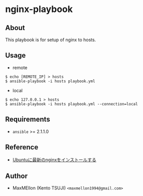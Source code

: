# nginx-playbook

About
---

This playbook is for setup of nginx to hosts.

Usage
---

* remote

```
$ echo [REMOTE_IP] > hosts
$ ansible-playbook -i hosts playbook.yml
```

* local

```
$ echo 127.0.0.1 > hosts
$ ansible-playbook -i hosts playbook.yml --connection=local
```

Requirements
---
* `ansible` >= 2.1.1.0

Reference
---

* [Ubuntuに最新のnginxをインストールする](http://qiita.com/hiroq/items/420424bc500d89fd1cc8)

Author
---
* MaxMEllon (Kento TSUJI) `<maxmellon1994@gmail.com>`
